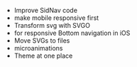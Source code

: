 - Improve SidNav code
- make mobile responsive first
- Transform svg with SVGO
- <meta name="viewport" content="viewport-fit=cover"> for responsive Bottom navigation in iOS
- Move SVGs to files
- microanimations
- Theme at one place
